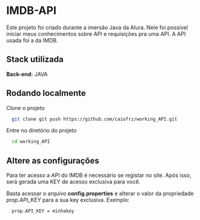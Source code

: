
# IMDB-API

Este projeto foi criado durante a imersão Java da Alura. Nele foi possível iniciar meus conhecimentos sobre API e requisições pra uma API. A API usada foi a da IMDB.


## Stack utilizada

**Back-end:** JAVA



## Rodando localmente

Clone o projeto

```bash
  git clone git push https://github.com/caiofrz/working_API.git
```

Entre no diretório do projeto

```bash
  cd working_API
```

## Altere as configurações

Para ter acesso a API do IMDB é necessário se registar no site. Após isso, será gerada uma KEY de acesso exclusiva para você.

Basta acessar o arquivo **config.properties** e alterar o valor da propriedade *prop.API_KEY* para a sua key exclusiva. Exemplo: 

```bash
  prop.API_KEY = minhakey
```

